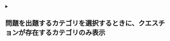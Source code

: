<details>
<summary><h2>問題を出題するカテゴリを選択するときに、クエスチョンが存在するカテゴリのみ表示</h2></summary>



priority: high<br>
***branch-name: feature/set-question***



</details>